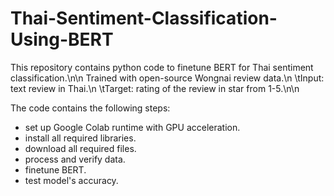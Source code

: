 # Thai-Sentiment-Classification-Using-BERT

This repository contains python code to finetune BERT for Thai sentiment classification.\n\n
Trained with open-source Wongnai review data.\n
\tInput: text review in Thai.\n
\tTarget: rating of the review in star from 1-5.\n\n
  
The code contains the following steps:
  - set up Google Colab runtime with GPU acceleration.
  - install all required libraries.
  - download all required files.
  - process and verify data.
  - finetune BERT.
  - test model's accuracy.
